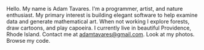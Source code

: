 Hello. My name is Adam Tavares. I'm a programmer, artist, and nature enthusiast. My primary interest is building elegant software to help examine data and generate mathematical art. When not working I explore forests, draw cartoons, and play capoeira. I currently live in beautiful Providence, Rhode Island.
Contact me at adamtavares@gmail.com.
Look at my photos.
Browse my code.